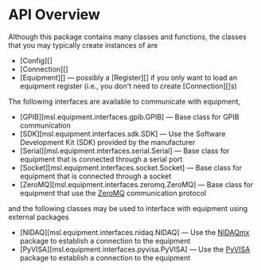 # API Overview

Although this package contains many classes and functions, the classes that you may typically create instances of are

* [Config][]
* [Connection][]
* [Equipment][] &mdash; possibly a [Register][] if you only want to load an equipment register (i.e., you don't need to create [Connection][]s)

The following interfaces are available to communicate with equipment,

* [GPIB][msl.equipment.interfaces.gpib.GPIB] &mdash; Base class for GPIB communication
* [SDK][msl.equipment.interfaces.sdk.SDK] &mdash; Use the Software Development Kit (SDK) provided by the manufacturer
* [Serial][msl.equipment.interfaces.serial.Serial] &mdash; Base class for equipment that is connected through a serial port
* [Socket][msl.equipment.interfaces.socket.Socket] &mdash; Base class for equipment that is connected through a socket
* [ZeroMQ][msl.equipment.interfaces.zeromq.ZeroMQ] &mdash; Base class for equipment that use the [ZeroMQ](https://zeromq.org/) communication protocol

and the following classes may be used to interface with equipment using external packages

* [NIDAQ][msl.equipment.interfaces.nidaq.NIDAQ] &mdash; Use the [NIDAQmx](https://nidaqmx-python.readthedocs.io/en/stable/index.html) package to establish a connection to the equipment
* [PyVISA][msl.equipment.interfaces.pyvisa.PyVISA] &mdash; Use the [PyVISA](https://pyvisa.readthedocs.io/en/stable/index.html) package to establish a connection to the equipment
